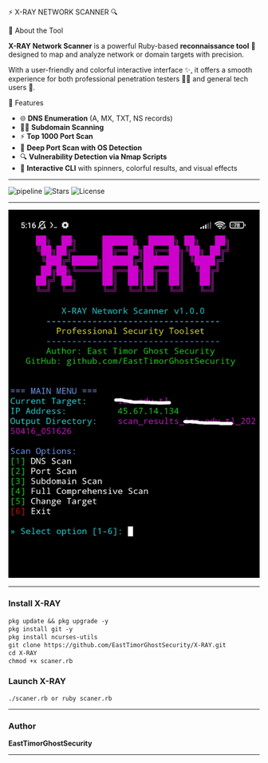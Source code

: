 ⚡ X-RAY NETWORK SCANNER 🔍

🧠 About the Tool

**X-RAY Network Scanner** is a powerful Ruby-based **reconnaissance tool** 🔧 designed to map and analyze network or domain targets with precision.

With a user-friendly and colorful interactive interface ✨, it offers a smooth experience for both professional penetration testers 👨‍💻 and general tech users 👾.

🚀 Features

- 🌐 **DNS Enumeration** (A, MX, TXT, NS records)
- 🕵️‍♂️ **Subdomain Scanning**
- ⚡ **Top 1000 Port Scan**
- 🧪 **Deep Port Scan with OS Detection**
- 🔍 **Vulnerability Detection via Nmap Scripts**
- 🎨 **Interactive CLI** with spinners, colorful results, and visual effects

---

![pipeline](https://img.shields.io/badge/pipeline-passed-brightgreen)
![Stars](https://img.shields.io/github/stars/EastTimorGhostSecurity?style=social)
![License](https://img.shields.io/badge/license-MIT-blue)

---

![My Photo](./X-RAY.png)

---

### Install X-RAY

    pkg update && pkg upgrade -y
    pkg install git -y
    pkg install ncurses-utils
    git clone https://github.com/EastTimorGhostSecurity/X-RAY.git
    cd X-RAY
    chmod +x scaner.rb

### Launch X-RAY

    ./scaner.rb or ruby scaner.rb
---

### Author

**EastTimorGhostSecurity**

---
